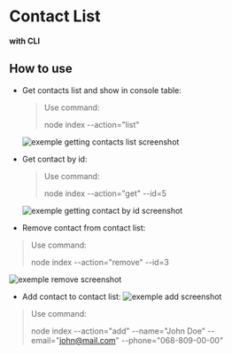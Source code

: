 # Contact List

**with CLI**

## How to use

- Get contacts list and show in console table:

  > Use command:
  >
  > node index --action="list"

  ![exemple getting contacts list screenshot](https://prnt.sc/RGw_9g1zcPTq)

- Get contact by id:

  > Use command:
  >
  > node index --action="get" --id=5

  ![exemple getting contact by id screenshot](https://prnt.sc/qzei02oMWOLo)

- Remove contact from contact list:

> Use command:
>
> node index --action="remove" --id=3

![exemple remove screenshot](https://prnt.sc/Oo_QV5R1Use5)

- Add contact to contact list:
  ![exemple add screenshot](https://prnt.sc/TZi3oSCREBIW)

> Use command:
>
> node index --action="add" --name="John Doe" --email="john@mail.com"
> --phone="068-809-00-00"
